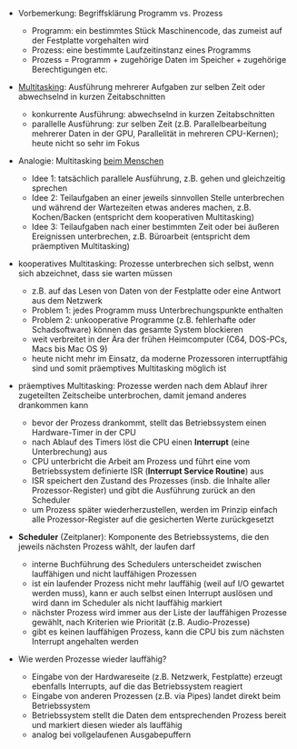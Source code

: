 * Vorbemerkung: Begriffsklärung Programm vs. Prozess
    * Programm: ein bestimmtes Stück Maschinencode, das zumeist auf der Festplatte vorgehalten wird
    * Prozess: eine bestimmte Laufzeitinstanz eines Programms
    * Prozess = Programm + zugehörige Daten im Speicher + zugehörige Berechtigungen etc.

* [Multitasking](https://de.wikipedia.org/wiki/Multitasking ): Ausführung mehrerer Aufgaben zur selben Zeit oder abwechselnd in kurzen Zeitabschnitten
    * konkurrente Ausführung: abwechselnd in kurzen Zeitabschnitten
    * parallelle Ausführung: zur selben Zeit (z.B. Parallelbearbeitung mehrerer Daten in der GPU, Parallelität in mehreren CPU-Kernen); heute nicht so sehr im Fokus

* Analogie: Multitasking [beim Menschen](https://de.wikipedia.org/wiki/Multitasking_(Psychologie) )
    * Idee 1: tatsächlich parallele Ausführung, z.B. gehen und gleichzeitig sprechen
    * Idee 2: Teilaufgaben an einer jeweils sinnvollen Stelle unterbrechen und während der Wartezeiten etwas anderes machen, z.B. Kochen/Backen (entspricht dem kooperativen Multitasking)
    * Idee 3: Teilaufgaben nach einer bestimmten Zeit oder bei äußeren Ereignissen unterbrechen, z.B. Büroarbeit (entspricht dem präemptiven Multitasking)

* kooperatives Multitasking: Prozesse unterbrechen sich selbst, wenn sich abzeichnet, dass sie warten müssen
    * z.B. auf das Lesen von Daten von der Festplatte oder eine Antwort aus dem Netzwerk
    * Problem 1: jedes Programm muss Unterbrechungspunkte enthalten
    * Problem 2: unkooperative Programme (z.B. fehlerhafte oder Schadsoftware) können das gesamte System blockieren
    * weit verbreitet in der Ära der frühen Heimcomputer (C64, DOS-PCs, Macs bis Mac OS 9)
    * heute nicht mehr im Einsatz, da moderne Prozessoren interruptfähig sind und somit präemptives Multitasking möglich ist

* präemptives Multitasking: Prozesse werden nach dem Ablauf ihrer zugeteilten Zeitscheibe unterbrochen, damit jemand anderes drankommen kann
    * bevor der Prozess drankommt, stellt das Betriebssystem einen Hardware-Timer in der CPU
    * nach Ablauf des Timers löst die CPU einen **Interrupt** (eine Unterbrechung) aus
    * CPU unterbricht die Arbeit am Prozess und führt eine vom Betriebssystem definierte ISR (**Interrupt Service Routine**) aus
    * ISR speichert den Zustand des Prozesses (insb. die Inhalte aller Prozessor-Register) und gibt die Ausführung zurück an den Scheduler
    * um Prozess später wiederherzustellen, werden im Prinzip einfach alle Prozessor-Register auf die gesicherten Werte zurückgesetzt

* **Scheduler** (Zeitplaner): Komponente des Betriebssystems, die den jeweils nächsten Prozess wählt, der laufen darf
    * interne Buchführung des Schedulers unterscheidet zwischen lauffähigen und nicht lauffähigen Prozessen
    * ist ein laufender Prozess nicht mehr lauffähig (weil auf I/O gewartet werden muss), kann er auch selbst einen Interrupt auslösen und wird dann im Scheduler als nicht lauffähig markiert
    * nächster Prozess wird immer aus der Liste der lauffähigen Prozesse gewählt, nach Kriterien wie Priorität (z.B. Audio-Prozesse)
    * gibt es keinen lauffähigen Prozess, kann die CPU bis zum nächsten Interrupt angehalten werden

* Wie werden Prozesse wieder lauffähig?
    * Eingabe von der Hardwareseite (z.B. Netzwerk, Festplatte) erzeugt ebenfalls Interrupts, auf die das Betriebssystem reagiert
    * Eingabe von anderen Prozessen (z.B. via Pipes) landet direkt beim Betriebssystem
    * Betriebssystem stellt die Daten dem entsprechenden Prozess bereit und markiert diesen wieder als lauffähig
    * analog bei vollgelaufenen Ausgabepuffern
